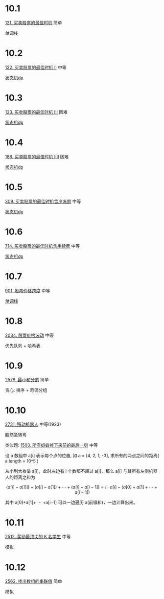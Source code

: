 10.1
=====
[121. 买卖股票的最佳时机](https://leetcode.cn/problems/best-time-to-buy-and-sell-stock/description/ "悬停显示")  简单

单调栈

10.2
=====
[122. 买卖股票的最佳时机 II](https://leetcode.cn/problems/best-time-to-buy-and-sell-stock-ii/description/ "悬停显示")  中等

[状态机dp](https://www.bilibili.com/video/BV1ho4y1W7QK/ "悬停显示")

10.3
=====
[123. 买卖股票的最佳时机 III](https://leetcode.cn/problems/best-time-to-buy-and-sell-stock-iii/description/ "悬停显示")  困难

[状态机dp](https://www.bilibili.com/video/BV1ho4y1W7QK/ "悬停显示")

10.4
=====
[188. 买卖股票的最佳时机 IIII](https://leetcode.cn/problems/best-time-to-buy-and-sell-stock-iv/description/ "悬停显示")  困难

[状态机dp](https://www.bilibili.com/video/BV1ho4y1W7QK/ "悬停显示")

10.5
=====
[309. 买卖股票的最佳时机含冷冻期](https://leetcode.cn/problems/best-time-to-buy-and-sell-stock-with-cooldown/ "悬停显示")  中等

[状态机dp](https://www.bilibili.com/video/BV1ho4y1W7QK/ "悬停显示")

10.6
=====
[714. 买卖股票的最佳时机含手续费](https://leetcode.cn/problems/best-time-to-buy-and-sell-stock-with-transaction-fee/ "悬停显示") 中等

[状态机dp](https://www.bilibili.com/video/BV1ho4y1W7QK/ "悬停显示")

10.7
=====
[901. 股票价格跨度](https://leetcode.cn/problems/online-stock-span/ "悬停显示")   中等

[单调栈](https://www.bilibili.com/video/BV1VN411J7S7/ "悬停显示")

10.8
=====
[2034. 股票价格波动](https://leetcode.cn/problems/stock-price-fluctuation/ "悬停显示")    中等

优先队列 + 哈希表

10.9
=====
[2578. 最小和分割](https://leetcode.cn/problems/split-with-minimum-sum/ "悬停显示")   简单

贪心: 排序 + 奇偶分组

10.10
=====
[2731. 移动机器人](https://leetcode.cn/problems/movement-of-robots/ "悬停显示")  中等(1923)

脑筋急转弯

类似题: [1503. 所有蚂蚁掉下来前的最后一刻](https://leetcode.cn/problems/last-moment-before-all-ants-fall-out-of-a-plank/description/ "悬停显示")    中等

设 a 数组中 a[i] 表示每个点的位置, 如 a = [4, 2, 1, -3], 求所有的两点之间的距离( a.length = 10^5 )

从小到大枚举 a[i]，此时左边有 i 个数都不超过 a[i]，那么 a[i] 与其所有左侧机器人的距离之和为

$$
(a[i]−a[0])+(a[i]−a[1])+⋯+(a[i]−a[i−1]) = i⋅a[i]−(a[0]+a[1]+⋯+a[i−1])
$$

其中 a[0]+a[1]+ ⋯ +a[i−1] 可以一边遍历 a(前缀和)，一边计算出来。

10.11
=====
[2512. 奖励最顶尖的 K 名学生](https://leetcode.cn/problems/reward-top-k-students/)   中等

模拟

10.12
=====
[2562. 找出数组的串联值](https://leetcode.cn/problems/find-the-array-concatenation-value/)  简单

模拟